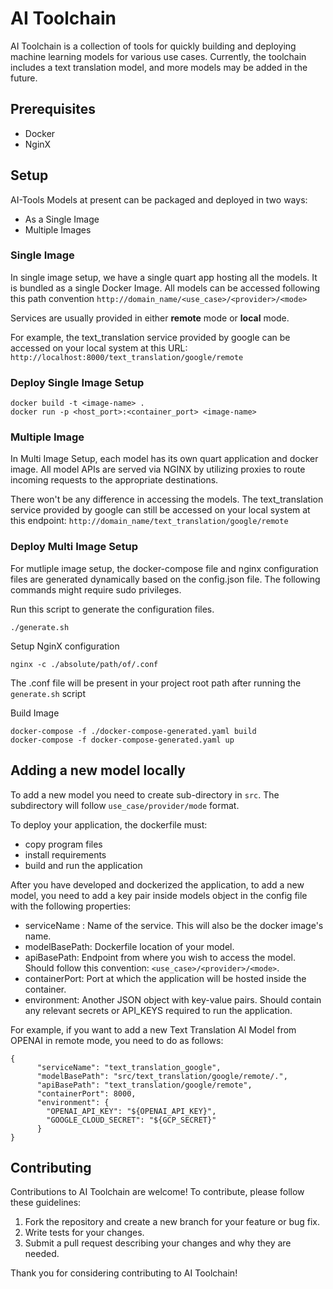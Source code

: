 # AI Toolchain
AI Toolchain is a collection of tools for quickly building and deploying machine learning models for various use cases. Currently, the toolchain includes a text translation model, and more models may be added in the future.

## Prerequisites

- Docker
- NginX

## Setup

AI-Tools Models at present can be packaged and deployed in two ways:
- As a Single Image
- Multiple Images

### Single Image
In single image setup, we have a single quart app hosting all the models. It is bundled as a single Docker Image. All models can be accessed following this path convention 
`http://domain_name/<use_case>/<provider>/<mode>`

Services are usually provided in either **remote** mode or **local** mode.  

For example, the text_translation service provided by google can be accessed on your local system at this URL:
`http://localhost:8000/text_translation/google/remote`

### Deploy Single Image Setup
```
docker build -t <image-name> .
docker run -p <host_port>:<container_port> <image-name>
```

### Multiple Image
In Multi Image Setup, each model has its own quart application and docker image. All model APIs are served via NGINX by utilizing proxies to route incoming requests to the appropriate destinations.  

There won't be any difference in accessing the models. The text_translation service provided by google can still be accessed on your local system at this endpoint:
`http://domain_name/text_translation/google/remote`

### Deploy Multi Image Setup
For mutliple image setup, the docker-compose file and nginx configuration files are generated dynamically based on the config.json file. The following commands might require sudo privileges.   

Run this script to generate the configuration files. 
```
./generate.sh
```
Setup NginX configuration
```
nginx -c ./absolute/path/of/.conf
```
The .conf file will be present in your project root path after running the `generate.sh` script  

Build Image
```
docker-compose -f ./docker-compose-generated.yaml build
docker-compose -f docker-compose-generated.yaml up
```

## Adding a new model locally
To add a new model you need to create sub-directory in `src`. The subdirectory will follow `use_case/provider/mode` format.

To deploy your application, the dockerfile must:
- copy program files
- install requirements
- build and run the application

After you have developed and dockerized the application, to add a new model, you need to add a key pair inside models object in the config file with the following properties:

- serviceName : Name of the service. This will also be the docker image's name. 
- modelBasePath: Dockerfile location of your model.
- apiBasePath: Endpoint from where you wish to access the model. Should follow this convention: `<use_case>/<provider>/<mode>`.
- containerPort: Port at which the application will be hosted inside the container.
- environment: Another JSON object with key-value pairs. Should contain any relevant secrets or API_KEYS required to run the application.

For example, if you want to add a new Text Translation AI Model from OPENAI in remote mode, you need to do as follows:
```
{
      "serviceName": "text_translation_google",
      "modelBasePath": "src/text_translation/google/remote/.",
      "apiBasePath": "text_translation/google/remote",
      "containerPort": 8000,
      "environment": {
        "OPENAI_API_KEY": "${OPENAI_API_KEY}",
        "GOOGLE_CLOUD_SECRET": "${GCP_SECRET}"
      }
}
```

## Contributing
Contributions to AI Toolchain are welcome! To contribute, please follow these guidelines:

1. Fork the repository and create a new branch for your feature or bug fix.
2. Write tests for your changes.
3. Submit a pull request describing your changes and why they are needed.

Thank you for considering contributing to AI Toolchain!